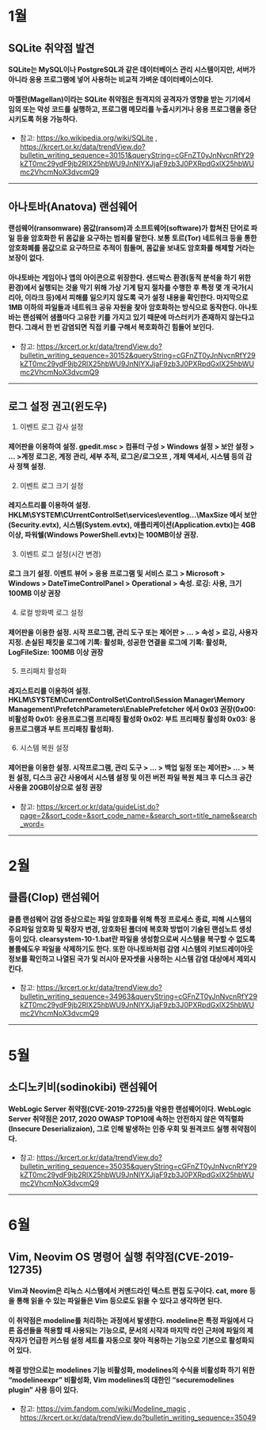 # 1월
## SQLite 취약점 발견
#### SQLite는 MySQL이나 PostgreSQL과 같은 데이터베이스 관리 시스템이지만, 서버가 아니라 응용 프로그램에 넣어 사용하는 비교적 가벼운 데이터베이스이다. 
#### 마젤란(Magellan)이라는 SQLite 취약점은 원격지의 공격자가 영향을 받는 기기에서 임의 또는 악성 코드를 실행하고, 프로그램 메모리를 누출시키거나 응용 프로그램을 중단시키도록 허용 가능하다. 

* 참고: <https://ko.wikipedia.org/wiki/SQLite> , <https://krcert.or.kr/data/trendView.do?bulletin_writing_sequence=30151&queryString=cGFnZT0yJnNvcnRfY29kZT0mc29ydF9jb2RlX25hbWU9JnNlYXJjaF9zb3J0PXRpdGxlX25hbWUmc2VhcmNoX3dvcmQ9>

----------------------------------------------------------------------

## 아나토바(Anatova) 랜섬웨어
#### 랜섬웨어(ransomware) 몸값(ransom)과 소프트웨어(software)가 합쳐진 단어로 파일 등을 암호화한 뒤 몸값을 요구하는 범죄를 말한다. 보통 토르(Tor) 네트워크 등을 통한 암호화폐를 몸값으로 요구하므로 추적이 힘들며, 몸값을 보내도 암호화를 해제할 거라는 보장이 없다.
#### 아나토바는 게임이나 앱의 아이콘으로 위장한다. 샌드박스 환경(동적 분석을 하기 위한 환경)에서 실행되는 것을 막기 위해 가상 기계 탐지 절차를 수행한 후 특정 몇 개 국가(시리아, 이라크 등)에서 피해를 일으키지 않도록 국가 설정 내용을 확인한다. 마지막으로 1MB 이하의 파일들과 네트워크 공유 자원을 찾아 암호화하는 방식으로 동작한다. 아나토바는 랜섬웨어 샘플마다 고유한 키를 가지고 있기 때문에 마스터키가 존재하지 않는다고 한다. 그래서 한 번 감염되면 직접 키를 구해서 복호화하긴 힘들어 보인다.

* 참고: <https://krcert.or.kr/data/trendView.do?bulletin_writing_sequence=30152&queryString=cGFnZT0yJnNvcnRfY29kZT0mc29ydF9jb2RlX25hbWU9JnNlYXJjaF9zb3J0PXRpdGxlX25hbWUmc2VhcmNoX3dvcmQ9>

----------------------------------------------------------------------

## 로그 설정 권고(윈도우)
1. 이벤트 로그 감사 설정
#### 제어판을 이용하여 설정. gpedit.msc > 컴퓨터 구성 > Windows 설정 > 보안 설정 > ... >계정 로그온, 계정 관리, 세부 추적, 로그온/로그오프 , 개체 액세서, 시스템 등의 감사 정책 설정.

2. 이벤트 로그 크기 설정
#### 레지스트리를 이용하여 설정. HKLM\SYSTEM\CUrrentControlSet\services\eventlog\...\MaxSize 에서 보안(Security.evtx), 시스템(System.evtx), 애플리케이션(Application.evtx)는 4GB이상, 파워쉘(Windows PowerShell.evtx)는 100MB이상 권장.

3. 이벤트 로그 설정(시간 변경)
#### 로그 크기 설정. 이벤트 뷰어 > 응용 프로그램 및 서비스 로그 > Microsoft > Windows > DateTimeControlPanel > Operational > 속성. 로깅: 사용, 크기 100MB 이상 권장

4. 로컬 방화벽 로그 설정
#### 제어판을 이용한 설정. 시작 프로그램, 관리 도구 또는 제어판 > ... > 속성 > 로깅, 사용자 지정. 손실된 패킷을 로그에 기록: 활성화, 성공한 연결을 로그에 기록: 활성화, LogFileSize: 100MB 이상 권장

5. 프리패치 활성화
#### 레지스트리를 이용하여 설정. HKLM\SYSTEM\CurrentControlSet\Control\Session Manager\Memory Management\PrefetchParameters\EnablePrefetcher 에서 0x03 권장(0x00: 비활성화 0x01: 응용프로그램 프리패칭 활성화 0x02: 부트 프리패칭 활성화 0x03: 응용프로그램과 부트 프리패칭 활성화).

6. 시스템 복원 설정
#### 제어판을 이용한 설정. 시작프로그램, 관리 도구 > ... > 백업 일정 또는 제어판> ... > 복원 설정, 디스크 공간 사용에서 시스템 설정 및 이전 버전 파일 복원 체크 후 디스크 공간 사용을 20GB이상으로 설정 권장

* 참고: <https://krcert.or.kr/data/guideList.do?page=2&sort_code=&sort_code_name=&search_sort=title_name&search_word=>

----------------------------------------------------------------------

# 2월
## 클롭(Clop) 랜섬웨어
#### 클롭 랜섬웨어 감염 증상으로는 파일 암호화를 위해 특정 프로세스 종료, 피해 시스템의 주요파일 암호화 및 확장자 변경, 암호화된 폴더에 복호화 방법이 기술된 랜섬노트 생성 등이 있다. clearsystem-10-1.bat란 파일을 생성함으로써 시스템을 복구할 수 없도록 볼륨쉐도우 파일을 삭제하기도 한다. 또한 아나토바처럼 감염 시스템의 키보드레이아웃 정보를 확인하고 나열된 국가 및 러시아 문자셋을 사용하는 시스템 감염 대상에서 제외시킨다. 

* 참고: <https://krcert.or.kr/data/trendView.do?bulletin_writing_sequence=34963&queryString=cGFnZT0yJnNvcnRfY29kZT0mc29ydF9jb2RlX25hbWU9JnNlYXJjaF9zb3J0PXRpdGxlX25hbWUmc2VhcmNoX3dvcmQ9>

---------------------------------------------------------------------

# 5월
## 소디노키비(sodinokibi) 랜섬웨어
#### WebLogic Server 취약점(CVE-2019-2725)을 악용한 랜섬웨어이다. WebLogic Server 취약점은 2017, 2020 OWASP TOP10에 속하는 안전하지 않은 역직렬화(Insecure Deserializaion), 그로 인해 발생하는 인증 우회 및 원격코드 실행 취약점이다.

* 참고: <https://krcert.or.kr/data/trendView.do?bulletin_writing_sequence=35035&queryString=cGFnZT0yJnNvcnRfY29kZT0mc29ydF9jb2RlX25hbWU9JnNlYXJjaF9zb3J0PXRpdGxlX25hbWUmc2VhcmNoX3dvcmQ9>

----------------------------------------------------------------------

# 6월
## Vim, Neovim OS 명령어 실행 취약점(CVE-2019-12735)
#### Vim과 Neovim은 리눅스 시스템에서 커맨드라인 텍스트 편집 도구이다. cat, more 등을 통해 읽을 수 있는 파일들은 Vim 등으로도 읽을 수 있다고 생각하면 된다.
#### 이 취약점은 modeline를 처리하는 과정에서 발생한다. modeline은 특정 파일에서 다른 옵션들을 적용할 때 사용되는 기능으로, 문서의 시작과 마지막 라인 근처에 파일의 제작자가 언급한 커스텀 설정 세트를 자동으로 찾아 적용하는 기능으로 기본으로 활성화되어 있다.
#### 해결 방안으로는 modelines 기능 비활성화, modelines의 수식을 비활성화 하기 위한 “modelineexpr” 비활성화, Vim modelines의 대한인 “securemodelines plugin” 사용 등이 있다.

* 참고: <https://vim.fandom.com/wiki/Modeline_magic> , <https://krcert.or.kr/data/trendView.do?bulletin_writing_sequence=35049>

</br>
